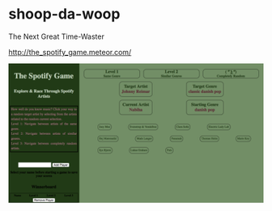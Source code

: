 # shoop-da-woop
The Next Great Time-Waster

http://the_spotify_game.meteor.com/

![The Game](/screenshots/screenshot.png?raw=true)
